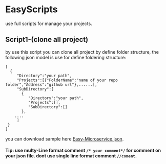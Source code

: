 # EasyScripts
use full scripts for manage your projects.
## Script1-(clone all project)
by use this script you can clone all project by define folder structure, the following json model is use for define foldering structure:
```
[
  {
     "Directory":"your path",
     "Projects":[{"FolderName":"name of your repo folder","Address":"github url"},......],
     "SubDirectory":[ 
       {
          "Directory":"your path",
          "Projects":[],
          "SubDirectory":[]
       },
    ....
     ]
 }
]

```
you can download sample here [Easy-Microservice.json](Easy-Microservice.json).
#### Tip: use multy-Line format comment `/* your comment*/`  for comment on your json file. dont use single line format comment `//coment`.
